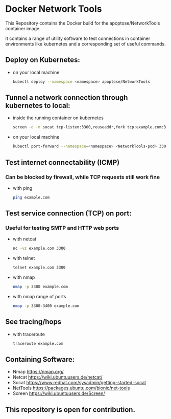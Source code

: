 # Docker Network Tools

This Repository contains the Docker build for the apoptose/NetworkTools
container image.

It contains a range of utility software to test connections in container environments
like kubernetes and a corresponding set of useful commands.


## Deploy on Kubernetes:
- on your local machine
    ```bash
    kubectl deploy --namespace <namespace> apoptose/NetworkTools
    ```

## Tunnel a network connection through kubernetes to local:
- inside the running container on kubernetes
    ```bash
    screen -d -m socat tcp-listen:3300,reuseaddr,fork tcp:example.com:3300
    ```
- on your local machine
    ```bash
    kubectl port-forward --namespace=<namespace> <NetworkTools-pod> 3300:3300
    ```

## Test internet connectability (ICMP)
### Can be blocked by firewall, while TCP requests still work fine
- with ping
    ```bash
    ping example.com
    ```
## Test service connection (TCP) on port:
### Useful for testing SMTP and HTTP web ports
- with netcat
    ```bash
    nc -vz example.com 3300
    ```
- with telnet
    ```bash
    telnet example.com 3300
    ```
- with nmap
    ```bash
    nmap -p 3300 example.com
    ```
- with nmap range of ports
    ```bash
    nmap -p 3300-3400 example.com
    ```

## See tracing/hops
- with traceroute
    ```bash
    traceroute example.com
    ```
## Containing Software:
- Nmap
https://nmap.org/
- Netcat
https://wiki.ubuntuusers.de/netcat/
- Socat
https://www.redhat.com/sysadmin/getting-started-socat
- NetTools
https://packages.ubuntu.com/bionic/net-tools
- Screen
https://wiki.ubuntuusers.de/Screen/

## This repository is open for contribution.